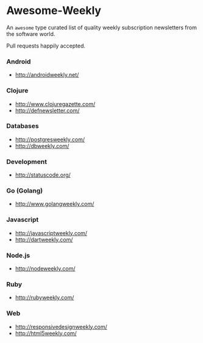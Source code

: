 
# Awesome-Weekly
An `awesome` type curated list of quality weekly subscription newsletters from
the software world.

Pull requests happily accepted.

### Android

* http://androidweekly.net/

### Clojure

* http://www.clojuregazette.com/
* http://defnewsletter.com/

### Databases

* http://postgresweekly.com/
* http://dbweekly.com/

### Development

* http://statuscode.org/

### Go (Golang)

* http://www.golangweekly.com/

### Javascript

* http://javascriptweekly.com/
* http://dartweekly.com/

### Node.js

* http://nodeweekly.com/

### Ruby

* http://rubyweekly.com/

### Web

* http://responsivedesignweekly.com/
* http://html5weekly.com/



